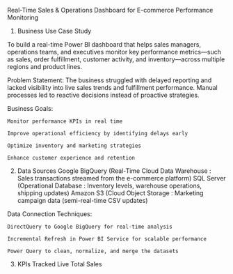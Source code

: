 Real-Time Sales & Operations Dashboard for E-commerce Performance Monitoring
1.  Business Use Case Study

To build a real-time Power BI dashboard that helps sales managers, operations teams, and executives monitor key performance metrics—such as sales, order fulfillment, customer activity, and inventory—across multiple regions and product lines.

Problem Statement:
The business struggled with delayed reporting and lacked visibility into live sales trends and fulfillment performance. Manual processes led to reactive decisions instead of proactive strategies.

Business Goals:

    Monitor performance KPIs in real time

    Improve operational efficiency by identifying delays early

    Optimize inventory and marketing strategies

    Enhance customer experience and retention

2.  Data Sources
Google BigQuery	  (Real-Time Cloud Data Warehouse	: Sales transactions streamed from the e-commerce platform)
SQL Server	(Operational Database	: Inventory levels, warehouse operations, shipping updates)
Amazon S3	(Cloud Object Storage	: Marketing campaign data (semi-real-time CSV updates)

Data Connection Techniques:

    DirectQuery to Google BigQuery for real-time analysis

    Incremental Refresh in Power BI Service for scalable performance

    Power Query to clean, normalize, and merge the datasets

3.  KPIs Tracked
Live Total Sales

